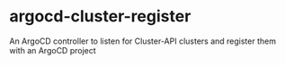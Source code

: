 # argocd-cluster-register
An ArgoCD controller to listen for Cluster-API clusters and register them with an ArgoCD project
